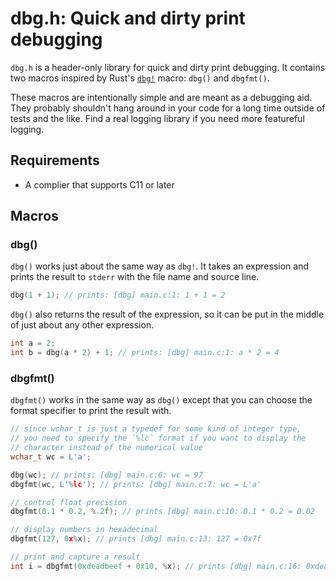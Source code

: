 # dbg.h: Quick and dirty print debugging

`dbg.h` is a header-only library for quick and dirty print debugging. It contains two macros inspired by Rust's [`dbg!`](https://doc.rust-lang.org/std/macro.dbg.html) macro: `dbg()` and `dbgfmt()`.

These macros are intentionally simple and are meant as a debugging aid. They probably shouldn't hang around in your code for a long time outside of tests and the like. Find a real logging library if you need more featureful logging.

## Requirements

* A complier that supports C11 or later

## Macros
### dbg()

`dbg()` works just about the same way as `dbg!`. It takes an expression and prints the result to `stderr` with the file name and source line.

```c
dbg(1 + 1); // prints: [dbg] main.c:1: 1 + 1 = 2
```

`dbg()` also returns the result of the expression, so it can be put in the middle of just about any other expression.

```c
int a = 2;
int b = dbg(a * 2) + 1; // prints: [dbg] main.c:1: a * 2 = 4
```

### dbgfmt()

`dbgfmt()` works in the same way as `dbg()` except that you can choose the format specifier to print the result with.

```c
// since wchar_t is just a typedef for some kind of integer type,
// you need to specify the `%lc` format if you want to display the
// character instead of the numerical value
wchar_t wc = L'a';

dbg(wc); // prints: [dbg] main.c:6: wc = 97
dbgfmt(wc, L'%lc'); // prints: [dbg] main.c:7: wc = L'a'

// control float precision
dbgfmt(0.1 * 0.2, %.2f); // prints [dbg] main.c:10: 0.1 * 0.2 = 0.02

// display numbers in hexadecimal
dbgfmt(127, 0x%x); // prints [dbg] main.c:13: 127 = 0x7f

// print and capture a result
int i = dbgfmt(0xdeadbeef + 0x10, %x); // prints [dbg] main.c:16: 0xdeadbeef + 0x10 = deadbeff
```
